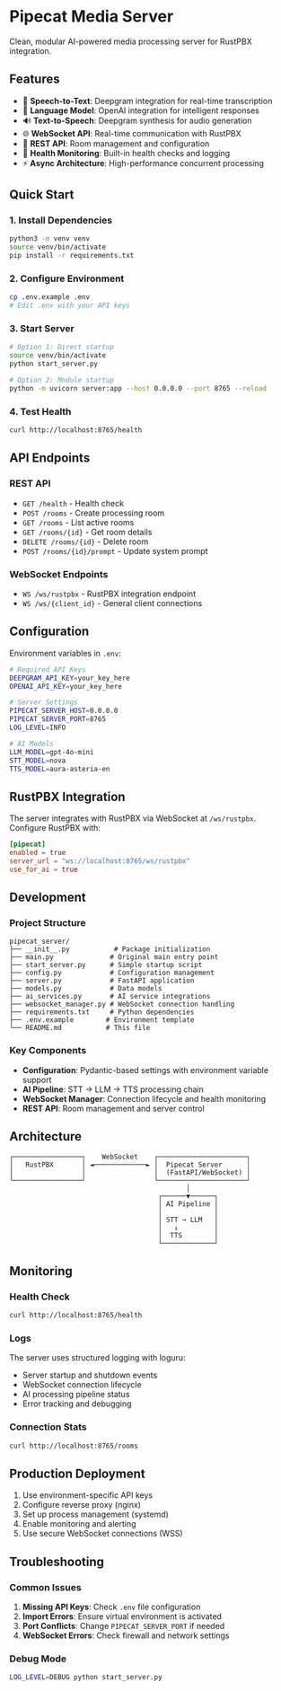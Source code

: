 # Pipecat Media Server

Clean, modular AI-powered media processing server for RustPBX integration.

## Features

- 🎤 **Speech-to-Text**: Deepgram integration for real-time transcription
- 🤖 **Language Model**: OpenAI integration for intelligent responses  
- 🔊 **Text-to-Speech**: Deepgram synthesis for audio generation
- 🌐 **WebSocket API**: Real-time communication with RustPBX
- 📡 **REST API**: Room management and configuration
- 🔧 **Health Monitoring**: Built-in health checks and logging
- ⚡ **Async Architecture**: High-performance concurrent processing

## Quick Start

### 1. Install Dependencies

```bash
python3 -m venv venv
source venv/bin/activate
pip install -r requirements.txt
```

### 2. Configure Environment

```bash
cp .env.example .env
# Edit .env with your API keys
```

### 3. Start Server

```bash
# Option 1: Direct startup
source venv/bin/activate
python start_server.py

# Option 2: Module startup
python -m uvicorn server:app --host 0.0.0.0 --port 8765 --reload
```

### 4. Test Health

```bash
curl http://localhost:8765/health
```

## API Endpoints

### REST API

- `GET /health` - Health check
- `POST /rooms` - Create processing room
- `GET /rooms` - List active rooms
- `GET /rooms/{id}` - Get room details
- `DELETE /rooms/{id}` - Delete room
- `POST /rooms/{id}/prompt` - Update system prompt

### WebSocket Endpoints

- `WS /ws/rustpbx` - RustPBX integration endpoint
- `WS /ws/{client_id}` - General client connections

## Configuration

Environment variables in `.env`:

```bash
# Required API Keys
DEEPGRAM_API_KEY=your_key_here
OPENAI_API_KEY=your_key_here

# Server Settings
PIPECAT_SERVER_HOST=0.0.0.0
PIPECAT_SERVER_PORT=8765
LOG_LEVEL=INFO

# AI Models
LLM_MODEL=gpt-4o-mini
STT_MODEL=nova
TTS_MODEL=aura-asteria-en
```

## RustPBX Integration

The server integrates with RustPBX via WebSocket at `/ws/rustpbx`. Configure RustPBX with:

```toml
[pipecat]
enabled = true
server_url = "ws://localhost:8765/ws/rustpbx"
use_for_ai = true
```

## Development

### Project Structure

```
pipecat_server/
├── __init__.py           # Package initialization
├── main.py              # Original main entry point
├── start_server.py      # Simple startup script
├── config.py            # Configuration management
├── server.py            # FastAPI application
├── models.py            # Data models
├── ai_services.py       # AI service integrations
├── websocket_manager.py # WebSocket connection handling
├── requirements.txt     # Python dependencies
├── .env.example        # Environment template
└── README.md           # This file
```

### Key Components

- **Configuration**: Pydantic-based settings with environment variable support
- **AI Pipeline**: STT → LLM → TTS processing chain
- **WebSocket Manager**: Connection lifecycle and health monitoring
- **REST API**: Room management and server control

## Architecture

```
┌─────────────────┐    WebSocket    ┌──────────────────────┐
│   RustPBX       │ ◄─────────────► │  Pipecat Server      │
│                 │                 │  (FastAPI/WebSocket) │
└─────────────────┘                 └──────────────────────┘
                                            │
                                     ┌──────▼──────┐
                                     │ AI Pipeline │
                                     │             │
                                     │ STT → LLM   │
                                     │   ↓         │
                                     │  TTS        │
                                     └─────────────┘
```

## Monitoring

### Health Check

```bash
curl http://localhost:8765/health
```

### Logs

The server uses structured logging with loguru:
- Server startup and shutdown events
- WebSocket connection lifecycle
- AI processing pipeline status
- Error tracking and debugging

### Connection Stats

```bash
curl http://localhost:8765/rooms
```

## Production Deployment

1. Use environment-specific API keys
2. Configure reverse proxy (nginx)
3. Set up process management (systemd)
4. Enable monitoring and alerting
5. Use secure WebSocket connections (WSS)

## Troubleshooting

### Common Issues

1. **Missing API Keys**: Check `.env` file configuration
2. **Import Errors**: Ensure virtual environment is activated
3. **Port Conflicts**: Change `PIPECAT_SERVER_PORT` if needed
4. **WebSocket Errors**: Check firewall and network settings

### Debug Mode

```bash
LOG_LEVEL=DEBUG python start_server.py
```